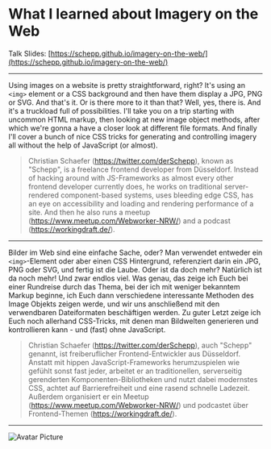 What I learned about Imagery on the Web
======

Talk Slides: [https://schepp.github.io/imagery-on-the-web/](https://schepp.github.io/imagery-on-the-web/)

---

Using images on a website is pretty straightforward, right? It's using an `<img>` element or a CSS background and then have them display a JPG, PNG or SVG. And that's it. Or is there more to it than that? Well, yes, there is. And it's a truckload full of possibilities. I'll take you on a trip starting with uncommon HTML markup, then looking at new image object methods, after which we're gonna a have a closer look at different file formats. And finally I'll cover a bunch of nice CSS tricks for generating and controlling imagery all without the help of JavaScript (or almost).

> Christian Schaefer (https://twitter.com/derSchepp), known as "Schepp", is a freelance frontend developer from Düsseldorf. Instead of hacking around with JS-Frameworks as almost every other frontend developer currently does, he works on traditional server-rendered component-based systems, uses bleeding edge CSS, has an eye on accessibility and loading and rendering performance of a site. And then he also runs a meetup (https://www.meetup.com/Webworker-NRW/) and a podcast (https://workingdraft.de/).

---

Bilder im Web sind eine einfache Sache, oder? Man verwendet entweder ein `<img>`-Element oder aber einen CSS Hintergrund, referenziert darin ein JPG, PNG oder SVG, und fertig ist die Laube. Oder ist da doch mehr? Natürlich ist da noch mehr! Und zwar endlos viel. Was genau, das zeige ich Euch bei einer Rundreise durch das Thema, bei der ich mit weniger bekanntem Markup beginne, ich Euch dann verschiedene interessante Methoden des Image Objekts zeigen werde, und wir uns anschließend mit den verwendbaren Dateiformaten beschäftigen werden. Zu guter Letzt zeige ich Euch noch allerhand CSS-Tricks, mit denen man Bildwelten generieren und kontrollieren kann - und (fast) ohne JavaScript.  

> Christian Schaefer (https://twitter.com/derSchepp), auch "Schepp" genannt, ist freiberuflicher Frontend-Entwickler aus Düsseldorf. Anstatt mit hippen JavaScript-Frameworks herumzuspielen wie gefühlt sonst fast jeder, arbeitet er an traditionellen, serverseitig gerenderten Komponenten-Bibliotheken und nutzt dabei modernstes CSS, achtet auf Barrierefreiheit und eine rasend schnelle Ladezeit. Außerdem organisiert er ein Meetup (https://www.meetup.com/Webworker-NRW/) und podcastet über Frontend-Themen (https://workingdraft.de/).

---

![Avatar Picture](https://s.gravatar.com/avatar/7096dcb1690ef7418c4e94518f2fed31?s=200) 
 
